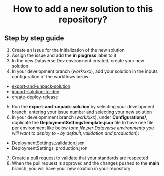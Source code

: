 <p align="center">
    <h1 align="center">
        How to add a new solution to this repository?
    </h1>
</p>

## Step by step guide

1. Create an issue for the initialization of the new solution
2. Assign the issue and add the **in progress** label to it
3. In the new Dataverse Dev environment created, create your new solution
4. In your development branch (*work/xxx*), add your solution in the inputs configuration of the workflows below:

- [export-and-unpack-solution](../.github/workflows/export-and-unpack-solution.yml)
- [import-solution-to-dev](../.github/workflows/import-solution-to-dev.yml)
- [create-deploy-release](../.github/workflows/create-deploy-release.yml)

5. Run the **export-and-unpack-solution** by selecting your development branch, entering your issue number and selecting your new solution
6. In your developmment branch (*work/xxx*), under **Configurations/<NewSolutionName>**, duplicate the **DeploymentSettingsTemplate.json** file to have one file per environment like below (*one file per Dataverse environments you will want to deploy to - by default, validation and production*):

- DeploymentSettings_validation.json
- DeploymentSettings_production.json

7. Create a pull request to validate that your standards are respected
8. When the pull request is approved and the changes pushed to the **main** branch, you will have your new solution in your repository